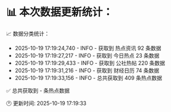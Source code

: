 📊 本次数据更新统计：
==========================

📈 数据分类统计：
- 2025-10-19 17:19:24,740 - INFO - 获取到 热点资讯 92 条数据
- 2025-10-19 17:19:27,217 - INFO - 获取到 今日热点 23 条数据
- 2025-10-19 17:19:29,433 - INFO - 获取到 公社热帖 220 条数据
- 2025-10-19 17:19:31,216 - INFO - 获取到 财经日历 74 条数据
- 2025-10-19 17:19:33,156 - INFO - 总共获取到 409 条热点数据

✅ 总共获取到 - 条热点数据

🕐 更新时间: 2025-10-19 17:19:33
